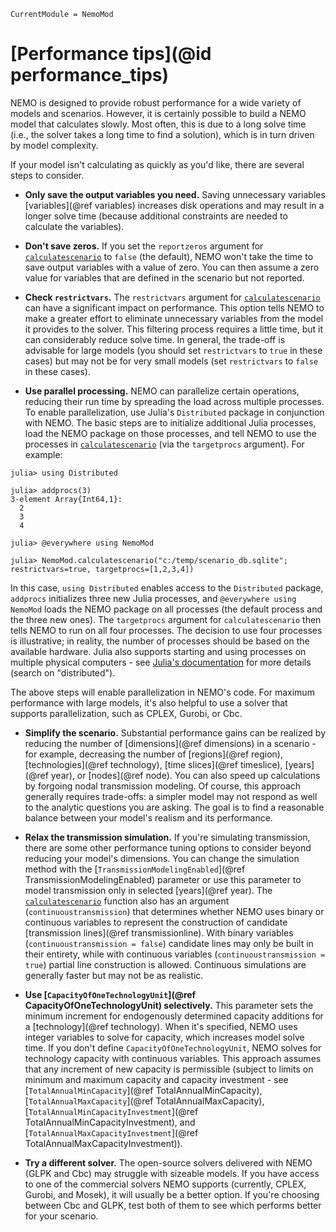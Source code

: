 ```@meta
CurrentModule = NemoMod
```
# [Performance tips](@id performance_tips)

NEMO is designed to provide robust performance for a wide variety of models and scenarios. However, it is certainly possible to build a NEMO model that calculates slowly. Most often, this is due to a long solve time (i.e., the solver takes a long time to find a solution), which is in turn driven by model complexity.

If your model isn't calculating as quickly as you'd like, there are several steps to consider.

  * **Only save the output variables you need.** Saving unnecessary variables [variables](@ref variables) increases disk operations and may result in a longer solve time (because additional constraints are needed to calculate the variables).

  * **Don't save zeros.** If you set the `reportzeros` argument for [`calculatescenario`](@ref) to `false` (the default), NEMO won't take the time to save output variables with a value of zero. You can then assume a zero value for variables that are defined in the scenario but not reported.

  * **Check `restrictvars`.** The `restrictvars` argument for [`calculatescenario`](@ref) can have a significant impact on performance. This option tells NEMO to make a greater effort to eliminate unnecessary variables from the model it provides to the solver. This filtering process requires a little time, but it can considerably reduce solve time. In general, the trade-off is advisable for large models (you should set `restrictvars` to `true` in these cases) but may not be for very small models (set `restrictvars` to `false` in these cases).

  * **Use parallel processing.** NEMO can parallelize certain operations, reducing their run time by spreading the load across multiple processes. To enable parallelization, use Julia's `Distributed` package in conjunction with NEMO. The basic steps are to initialize additional Julia processes, load the NEMO package on those processes, and tell NEMO to use the processes in [`calculatescenario`](@ref) (via the `targetprocs` argument). For example:

  ```
  julia> using Distributed

  julia> addprocs(3)
  3-element Array{Int64,1}:
    2
    3
    4

  julia> @everywhere using NemoMod

  julia> NemoMod.calculatescenario("c:/temp/scenario_db.sqlite"; restrictvars=true, targetprocs=[1,2,3,4])
  ```

  In this case, `using Distributed` enables access to the `Distributed` package, `addprocs` initializes three new Julia processes, and `@everywhere using NemoMod` loads the NEMO package on all processes (the default process and the three new ones). The `targetprocs` argument for `calculatescenario` then tells NEMO to run on all four processes. The decision to use four processes is illustrative; in reality, the number of processes should be based on the available hardware. Julia also supports starting and using processes on multiple physical computers - see [Julia's documentation](https://docs.julialang.org/) for more details (search on "distributed").

  The above steps will enable parallelization in NEMO's code. For maximum performance with large models, it's also helpful to use a solver that supports parallelization, such as CPLEX, Gurobi, or Cbc.

  * **Simplify the scenario.** Substantial performance gains can be realized by reducing the number of [dimensions](@ref dimensions) in a scenario - for example, decreasing the number of [regions](@ref region), [technologies](@ref technology), [time slices](@ref timeslice), [years](@ref year), or [nodes](@ref node). You can also speed up calculations by forgoing nodal transmission modeling. Of course, this approach generally requires trade-offs: a simpler model may not respond as well to the analytic questions you are asking. The goal is to find a reasonable balance between your model's realism and its performance.

  * **Relax the transmission simulation.** If you're simulating transmission, there are some other performance tuning options to consider beyond reducing your model's dimensions. You can change the simulation method with the [`TransmissionModelingEnabled`](@ref TransmissionModelingEnabled) parameter or use this parameter to model transmission only in selected [years](@ref year). The [`calculatescenario`](@ref) function also has an argument (`continuoustransmission`) that determines whether NEMO uses binary or continuous variables to represent the construction of candidate [transmission lines](@ref transmissionline). With binary variables (`continuoustransmission = false`) candidate lines may only be built in their entirety, while with continuous variables (`continuoustransmission = true`) partial line construction is allowed. Continuous simulations are generally faster but may not be as realistic.

  * **Use [`CapacityOfOneTechnologyUnit`](@ref CapacityOfOneTechnologyUnit) selectively.** This parameter sets the minimum increment for endogenously determined capacity additions for a [technology](@ref technology). When it's specified, NEMO uses integer variables to solve for capacity, which increases model solve time. If you don't define `CapacityOfOneTechnologyUnit`, NEMO solves for technology capacity with continuous variables. This approach assumes that any increment of new capacity is permissible (subject to limits on minimum and maximum capacity and capacity investment - see [`TotalAnnualMinCapacity`](@ref TotalAnnualMinCapacity), [`TotalAnnualMaxCapacity`](@ref TotalAnnualMaxCapacity), [`TotalAnnualMinCapacityInvestment`](@ref TotalAnnualMinCapacityInvestment), and [`TotalAnnualMaxCapacityInvestment`](@ref TotalAnnualMaxCapacityInvestment)).

  * **Try a different solver.** The open-source solvers delivered with NEMO (GLPK and Cbc) may struggle with sizeable models. If you have access to one of the commercial solvers NEMO supports (currently, CPLEX, Gurobi, and Mosek), it will usually be a better option. If you're choosing between Cbc and GLPK, test both of them to see which performs better for your scenario.
